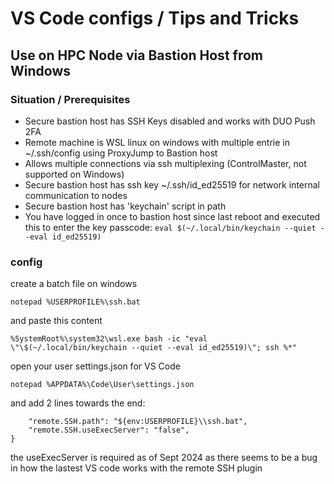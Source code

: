 # VS Code configs / Tips and Tricks

## Use on HPC Node via Bastion Host from Windows 

### Situation / Prerequisites 

- Secure bastion host has SSH Keys disabled and works with DUO Push 2FA
- Remote machine is WSL linux on windows with multiple entrie in ~/.ssh/config using ProxyJump to Bastion host 
- Allows multiple connections via ssh multiplexing (ControlMaster, not supported on Windows) 
- Secure bastion host has ssh key ~/.ssh/id_ed25519 for network internal communication to nodes 
- Secure bastion host has 'keychain' script in path 
- You have logged in once to bastion host since last reboot and executed this to enter the key passcode: 
  `eval $(~/.local/bin/keychain --quiet --eval id_ed25519)`

### config 

create a batch file on windows 

```
notepad %USERPROFILE%\ssh.bat
```

and paste this content 

```
%SystemRoot%\system32\wsl.exe bash -ic "eval \"\$(~/.local/bin/keychain --quiet --eval id_ed25519)\"; ssh %*"
```

open your user settings.json for VS Code

```
notepad %APPDATA%\Code\User\settings.json
```

and add 2 lines towards the end: 

```
    "remote.SSH.path": "${env:USERPROFILE}\\ssh.bat",
    "remote.SSH.useExecServer": "false",
}
```

the useExecServer is required as of Sept 2024 as there seems to be a bug in how the lastest VS code works with the remote SSH plugin 